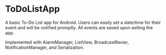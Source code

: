 # ToDoListApp
A basic To-Do List app for Android. Users can easily set a date/time for their event and will be notified promptly. All events are saved upon exiting the app.

Implemented with AlarmManager, ListView, BroadcastRevier, NotificationManager, and Serialization. 
